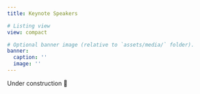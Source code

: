 ```yaml
---
title: Keynote Speakers

# Listing view
view: compact

# Optional banner image (relative to `assets/media/` folder).
banner:
  caption: ''
  image: ''
---
```


Under construction 🚧 

